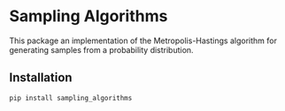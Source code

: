 # Sampling Algorithms

This package an implementation of the Metropolis-Hastings algorithm for generating samples from a probability distribution.

## Installation

```bash
pip install sampling_algorithms
